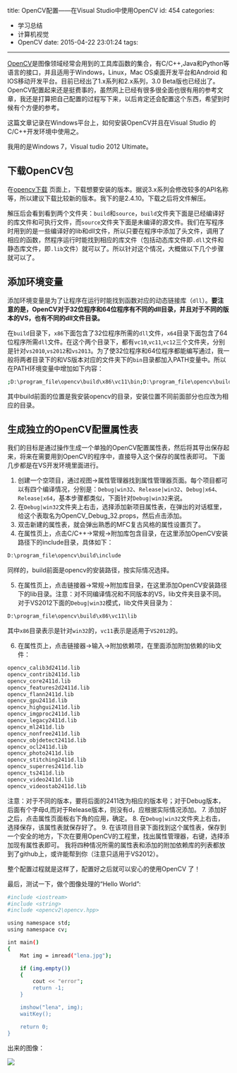 title: OpenCV配置——在Visual Studio中使用OpenCV
id: 454
categories:
  - 学习总结
  - 计算机视觉
  - OpenCV 
date: 2015-04-22 23:01:24
tags:
---

[OpenCV](http://opencv.org/)是图像领域经常会用到的工具库函数的集合，有C/C++,Java和Python等语言的接口，并且适用于Windows，Linux，Mac OS桌面开发平台和Android 和IOS移动开发平台。目前已经出了1.x系列和2.x系列，3.0 Beta版也已经出了。OpenCV配置起来还是挺费事的，虽然网上已经有很多很全面也很有用的参考文章，我还是打算把自己配置的过程写下来，以后肯定还会配置这个东西，希望到时候有个方便的参考。

这篇文章记录在Windows平台上，如何安装OpenCV并且在Visual Studio 的C/C++开发环境中使用之。

我用的是Windows 7，Visual tudio 2012 Ultimate。

<!--more-->

## 下载OpenCV包

在[opencv下载](http://opencv.org/downloads.html) 页面上，下载想要安装的版本。据说3.x系列会修改较多的API名称等，所以建议下载比较新的版本。我下的是2.4.10。下载之后将文件解压。

解压后会看到看到两个文件夹：`build`和`source`，`build`文件夹下面是已经编译好的库文件和可执行文件，而`source`文件夹下面是未编译的源文件。我们在写程序时用到的是一些编译好的lib和dll文件，所以只要在程序中添加了头文件，调用了相应的函数，然程序运行时能找到相应的库文件（包括动态库文件即`.dll`文件和静态库文件，即`.lib`文件）就可以了。所以针对这个情况，大概做以下几个步骤就可以了。

##  添加环境变量


添加环境变量是为了让程序在运行时能找到函数对应的动态链接库（`dll`）。**要注意的是，OpenCV对于32位程序和64位程序有不同的dll目录，并且对于不同的版本的VS，也有不同的dll文件目录。**

在`build`目录下，`x86`下面包含了32位程序所需的`dll`文件，`x64`目录下面包含了64位程序所需`dll`文件。在这个两个目录下，都有`vc10`,`vc11`,`vc12`三个文件夹，分别是针对`vs2010`,`vs2012`和`vs2013`。为了使32位程序和64位程序都能编写通过，我一般将两者目录下的和VS版本对应的文件夹下的`bin`目录都加入PATH变量中。所以在PATH环境变量中增加如下内容：

```bash
;D:\program_file\opencv\build\x86\vc11\bin;D:\program_file\opencv\build\x64\vc11\bin
```
其中build前面的位置是我安装opencv的目录，安装位置不同前面部分也应改为相应的目录。

## 生成独立的OpenCV配置属性表

我们的目标是通过操作生成一个单独的OpenCV配置属性表，然后将其导出保存起来，将来在需要用到OpenCV的程序中，直接导入这个保存的属性表即可。
下面几步都是在VS开发环境里面进行。

 1. 创建一个空项目，通过视图->属性管理器找到属性管理器页面。每个项目都可以有四个编译情况，分别是：`Debug|win32`、`Release|win32`、`Debug|x64`、`Release|x64`，基本步骤都类似，下面针对`Debug|win32`来说。
 2. 在`Debug|win32`文件夹上右击，选择添加新项目属性表，在弹出的对话框里，给这个表取名为OpenCV_Debug_32.props，然后点击添加。
 3. 双击新建的属性表，就会弹出熟悉的MFC复古风格的属性设置页了。
 4. 在属性页上，点击C/C++->常规->附加库包含目录，在这里添加OpenCV安装路径下的include目录，具体如下：

 ```bash
 D:\program_file\opencv\build\include
 ```
 同样的，build前面是opencv的安装路径，按实际情况选择。

 5. 在属性页上，点击链接器->常规->附加库目录，在这里添加OpenCV安装路径下的lib目录。注意：对不同编译情况和不同版本的VS，lib文件夹目录不同。对于VS2012下面的`Debug|win32`模式，lib文件夹目录为：

```bash
D:\program_file\opencv\build\x86\vc11\lib
```

其中`x86`目录表示是针对`win32`的，`vc11`表示是适用于`VS2012`的。

 6. 在属性页上，点击链接器->输入->附加依赖项，在里面添加附加依赖的lib文件：

 ```bash
 opencv_calib3d2411d.lib
 opencv_contrib2411d.lib
 opencv_core2411d.lib
 opencv_features2d2411d.lib
 opencv_flann2411d.lib
 opencv_gpu2411d.lib
 opencv_highgui2411d.lib
 opencv_imgproc2411d.lib
 opencv_legacy2411d.lib
 opencv_ml2411d.lib
 opencv_nonfree2411d.lib
 opencv_objdetect2411d.lib
 opencv_ocl2411d.lib
 opencv_photo2411d.lib
 opencv_stitching2411d.lib
 opencv_superres2411d.lib
 opencv_ts2411d.lib
 opencv_video2411d.lib
 opencv_videostab2411d.lib
 ```
 注意：对于不同的版本，要将后面的2411改为相应的版本号；对于Debug版本，后面有个字母d,而对于Release版本，则没有d，应根据实际情况添加。
 7. 添加好之后，点击属性页面板右下角的应用，确定。
 8. 在`Debug|win32`文件夹上右击，选择保存，该属性表就保存好了。
 9. 在该项目目录下面找到这个属性表，保存到一个安全的地方，下次在要用OpenCV的工程里，找出属性管理器，右键，选择添加现有属性表即可。
我将四种情况所需的属性表和添加的附加依赖库的列表都放到了github上，或许能帮到你（注意只适用于VS2012）。


整个配置过程就是这样了，配置好之后就可以安心的使用OpenCV 了！

最后，测试一下，做个图像处理的“Hello World”:

```bash
#include <iostream>
#include <string>
#include <opencv2\opencv.hpp>

using namespace std;
using namespace cv;

int main()
{
	Mat img = imread("lena.jpg");

	if (img.empty())
	{
		cout << "error";
		return -1;
	}

	imshow("lena", img);
	waitKey();

	return 0;
}
```

出来的图像：

![](https://vra.blog.ustc.edu.cn/wp-content/uploads/2015/04/lena.png)
